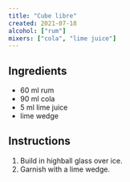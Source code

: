 ```yaml
---
title: "Cube libre"
created: 2021-07-18
alcohol: ["rum"]
mixers: ["cola", "lime juice"]
---
```


## Ingredients

- 60 ml rum
- 90 ml cola
- 5 ml lime juice
- lime wedge

## Instructions

1. Build in highball glass over ice.
2. Garnish with a lime wedge.
